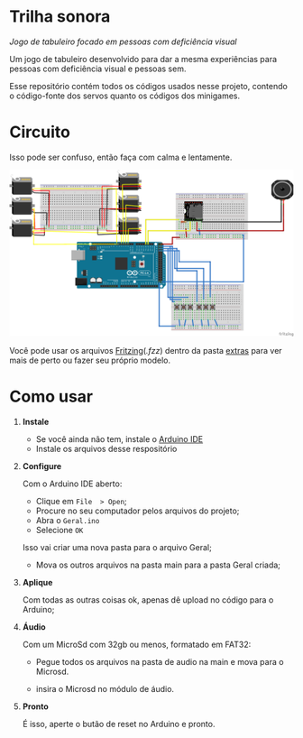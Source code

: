 Trilha sonora 
===
_Jogo de tabuleiro focado em pessoas com deficiência visual_

Um jogo de tabuleiro desenvolvido para dar a mesma experiências para pessoas com deficiência visual e pessoas sem.

Esse repositório contém todos os códigos usados nesse projeto, contendo o código-fonte dos servos quanto os códigos dos minigames.

Circuito
===

Isso pode ser confuso, então faça com calma e lentamente.

![Circuito trilha Sonora](extras/Trilha_sonora.png?raw=true "Circuito trilha Sonora")

Você pode usar os arquivos [Fritzing](http://fritzing.org/home/)(_.fzz_) dentro da pasta [extras](https://github.com/marilializ/Projetos1/tree/main/extras) para ver mais de perto ou fazer seu próprio modelo.

Como usar
===

1. **Instale**

    - Se você ainda não tem, instale o [Arduino IDE](https://www.arduino.cc/en/software/)
    - Instale os arquivos desse respositório

2. **Configure**

     Com o Arduino IDE aberto:

    - Clique em ```File  > Open```;
    - Procure no seu computador pelos arquivos do projeto;
    - Abra o ```Geral.ino```
    - Selecione ```OK```

    Isso vai criar uma nova pasta para o arquivo Geral;

    - Mova os outros arquivos na pasta main para a pasta Geral criada;

3. **Aplique**

    Com todas as outras coisas ok, apenas dê upload no código para o Arduino;

4. **Áudio**

    Com um MicroSd com 32gb ou menos, formatado em FAT32:

    - Pegue todos os arquivos na pasta de audio na main e mova para o Microsd.

    - insira o Microsd no módulo de áudio.

5. **Pronto**

    É isso, aperte o butão de reset no Arduino e pronto.
